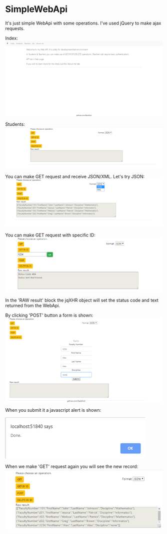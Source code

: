 # SimpleWebApi
It's just simple WebApi with some operations.
I've used jQuery to make ajax requests.

Index:
![Index](https://github.com/BackNot/SimpleWebApi/blob/master/PicturesOfProject/index.png)


Students:
![Students](https://github.com/BackNot/SimpleWebApi/blob/master/PicturesOfProject/Students.png)


You can make GET request and receive JSON/XML. Let's try JSON:
![GET](https://github.com/BackNot/SimpleWebApi/blob/master/PicturesOfProject/GetJSON.png)


You can make GET request with specific ID:
![GET](https://github.com/BackNot/SimpleWebApi/blob/master/PicturesOfProject/GetJSON2.png)

In the 'RAW result' block the jqXHR object will set the status code and text returned from the WebApi.

By clicking 'POST' button a form is shown:
![POST](https://github.com/BackNot/SimpleWebApi/blob/master/PicturesOfProject/POST2.png)


When you submit it a javascript alert is shown:

![POST](https://github.com/BackNot/SimpleWebApi/blob/master/PicturesOfProject/DonePOST.png)


When we make 'GET' request again you will see the new record:
![GET](https://github.com/BackNot/SimpleWebApi/blob/master/PicturesOfProject/GETJSON3.png)



